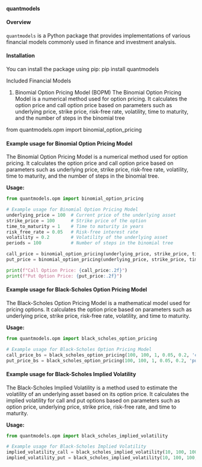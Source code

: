 #### quantmodels

#### Overview

`quantmodels` is a Python package that provides implementations of various financial models commonly used in finance and investment analysis.

#### Installation

You can install the package using pip:
pip install quantmodels

Included Financial Models
1. Binomial Option Pricing Model (BOPM)
The Binomial Option Pricing Model is a numerical method used for option pricing. It calculates the option price and call option price based on parameters such as underlying price, strike price, risk-free rate, volatility, time to maturity, and the number of steps in the binomial tree


from quantmodels.opm import binomial_option_pricing

#### Example usage for Binomial Option Pricing Model

The Binomial Option Pricing Model is a numerical method used for option pricing. It calculates the option price and call option price based on parameters such as underlying price, strike price, risk-free rate, volatility, time to maturity, and the number of steps in the binomial tree.

**Usage:**

```python
from quantmodels.opm import binomial_option_pricing

# Example usage for Binomial Option Pricing Model
underlying_price = 100  # Current price of the underlying asset
strike_price = 100      # Strike price of the option
time_to_maturity = 1    # Time to maturity in years
risk_free_rate = 0.05   # Risk-free interest rate
volatility = 0.2        # Volatility of the underlying asset
periods = 100           # Number of steps in the binomial tree

call_price = binomial_option_pricing(underlying_price, strike_price, time_to_maturity, risk_free_rate, volatility, periods, 'call')
put_price = binomial_option_pricing(underlying_price, strike_price, time_to_maturity, risk_free_rate, volatility, periods, 'put')

print(f"Call Option Price: {call_price:.2f}")
print(f"Put Option Price: {put_price:.2f}")
```
#### Example usage for Black-Scholes Option Pricing Model

The Black-Scholes Option Pricing Model is a mathematical model used for pricing options. It calculates the option price based on parameters such as underlying price, strike price, risk-free rate, volatility, and time to maturity.

**Usage:**

```python
from quantmodels.opm import black_scholes_option_pricing

# Example usage for Black-Scholes Option Pricing Model
call_price_bs = black_scholes_option_pricing(100, 100, 1, 0.05, 0.2, 'call')
put_price_bs = black_scholes_option_pricing(100, 100, 1, 0.05, 0.2, 'put')
```

#### Example usage for Black-Scholes Implied Volatility

The Black-Scholes Implied Volatility is a method used to estimate the volatility of an underlying asset based on its option price. It calculates the implied volatility for call and put options based on parameters such as option price, underlying price, strike price, risk-free rate, and time to maturity.

**Usage:**

```python
from quantmodels.opm import black_scholes_implied_volatility

# Example usage for Black-Scholes Implied Volatility
implied_volatility_call = black_scholes_implied_volatility(10, 100, 100, 1, 0.05, 'call')
implied_volatility_put = black_scholes_implied_volatility(10, 100, 100, 1, 0.05, 'put')
```